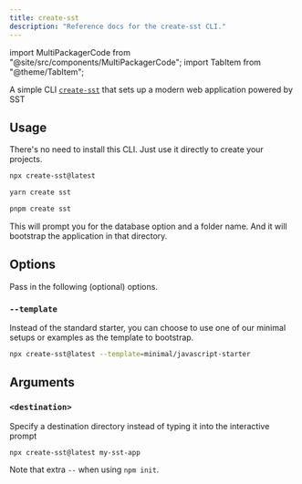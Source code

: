 ```yaml
---
title: create-sst
description: "Reference docs for the create-sst CLI."
---
```


import MultiPackagerCode from "@site/src/components/MultiPackagerCode";
import TabItem from "@theme/TabItem";

A simple CLI [`create-sst`](https://www.npmjs.com/package/create-sst) that sets up a modern web application powered by SST

## Usage

There's no need to install this CLI. Just use it directly to create your projects.

<MultiPackagerCode>
<TabItem value="npm">

```bash
npx create-sst@latest
```

</TabItem>
<TabItem value="yarn">

```bash
yarn create sst
```

</TabItem>
<TabItem value="pnpm">

```bash
pnpm create sst
```

</TabItem>
</MultiPackagerCode>

This will prompt you for the database option and a folder name. And it will bootstrap the application in that directory.

## Options

Pass in the following (optional) options.

### `--template`

Instead of the standard starter, you can choose to use one of our minimal setups or examples as the template to bootstrap.

```bash
npx create-sst@latest --template=minimal/javascript-starter
```

## Arguments

### `<destination>`

Specify a destination directory instead of typing it into the interactive prompt

```bash
npx create-sst@latest my-sst-app
```

Note that extra `--` when using `npm init`.
